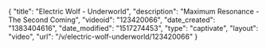 {
    "title": "Electric Wolf - Underworld",
    "description": "Maximum Resonance - The Second Coming",
    "videoid": "123420066",
    "date_created": "1383404616",
    "date_modified": "1517274453",
    "type": "captivate",
    "layout": "video",
    "url": "\/v\/electric-wolf-underworld\/123420066"
}